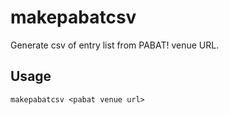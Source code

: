 # makepabatcsv
Generate csv of entry list from PABAT! venue URL.

## Usage
```
makepabatcsv <pabat venue url>
```

